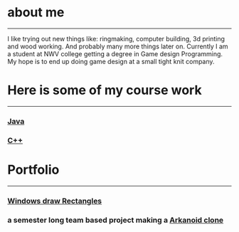 # about me
---
I like trying out new things like: ringmaking, computer building, 3d printing and wood working.  And probably many more things later on. Currently I am a student at NWV college getting a degree in Game design Programming.  
My hope is to end up doing game design at a small tight knit company.  
  
# Here is some of my course work
---
### [Java](https://github.com/DerekAlexander/Java)
  
### [C++](https://github.com/DerekAlexander/C-PlusPlus)  
  
# Portfolio
---
### [Windows draw Rectangles](https://github.com/DerekAlexander/C-PlusPlus/tree/master/Rectangles)
  
###  a semester long team based project making a [Arkanoid clone](https://github.com/DerekAlexander/C-PlusPlus/blob/master/BreakOut.cpp)
